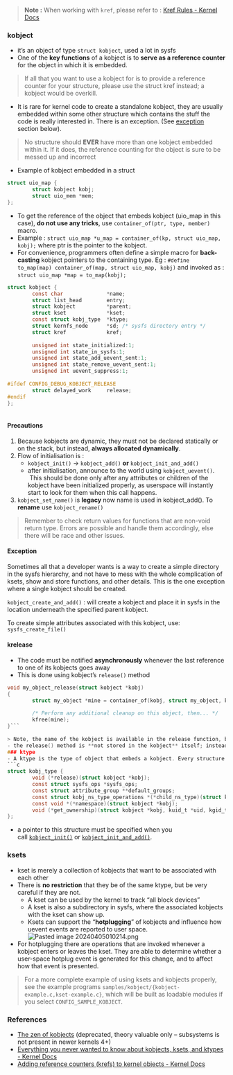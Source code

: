 > **Note :** When working with `kref`, please refer to : [Kref Rules - Kernel Docs](https://docs.kernel.org/core-api/kref.html#kref-rules)  
### kobject  
- it’s an object of type `struct kobject`, used a lot in sysfs  
- One of the **key functions** of a kobject is to **serve as a reference counter** for the object in which it is embedded.  
> If all that you want to use a kobject for is to provide a reference counter for your structure, please use the struct kref instead; a kobject would be overkill.  
- It is rare for kernel code to create a standalone kobject, they are usually embedded within some other structure which contains the stuff the code is really interested in. There is an exception. (See [exception](family.md#Exception) section below).  
> No structure should **EVER** have more than one kobject embedded within it. If it does, the reference counting for the object is sure to be messed up and incorrect  
  
- Example of kobject embedded in a struct  
```c  
struct uio_map {  
        struct kobject kobj;  
        struct uio_mem *mem;  
};  
```  
  
- To get the reference of the object that embeds kobject (uio_map in this case), **do not use any tricks**, use `container_of(ptr, type, member)` macro.   
- Example : `struct uio_map *u_map = container_of(kp, struct uio_map, kobj);` where ptr is the pointer to the kobject.   
- For convenience, programmers often define a simple macro for **back-casting** kobject pointers to the containing type. Eg : `#define to_map(map) container_of(map, struct uio_map, kobj)` and invoked as : `struct uio_map *map = to_map(kobj);`  
  
```c  
struct kobject {  
        const char              *name;  
        struct list_head        entry;  
        struct kobject          *parent;  
        struct kset             *kset;  
        const struct kobj_type  *ktype;  
        struct kernfs_node      *sd; /* sysfs directory entry */  
        struct kref             kref;  
  
        unsigned int state_initialized:1;  
        unsigned int state_in_sysfs:1;  
        unsigned int state_add_uevent_sent:1;  
        unsigned int state_remove_uevent_sent:1;  
        unsigned int uevent_suppress:1;  
  
#ifdef CONFIG_DEBUG_KOBJECT_RELEASE  
        struct delayed_work     release;  
#endif  
};  
  
```  
#### Precautions  
1. Because kobjects are dynamic, they must not be declared statically or on the stack, but instead, **always allocated dynamically**.  
2. Flow of initialisation is :    
	- `kobject_init()` → `kobject_add()`   **or** `kobject_init_and_add()`  
	- after initialisation, announce to the world using `kobject_uevent()`.  This should be done only after any attributes or children of the kobject have been initialized properly, as userspace will instantly start to look for them when this call happens.  
3. `kobject_set_name()` is **legacy** now name is used in kobject_add(). To **rename** use `kobject_rename()`  
> Remember to check return values for functions that are non-void return type. Errors are possible and handle them accordingly, else there will be race and other issues.  
#### Exception  
Sometimes all that a developer wants is a way to create a simple directory in the sysfs hierarchy, and not have to mess with the whole complication of ksets, show and store functions, and other details. This is the one exception where a single kobject should be created.  
  
`kobject_create_and_add()` : will create a kobject and place it in sysfs in the location underneath the specified parent kobject.  
  
To create simple attributes associated with this kobject, use: `sysfs_create_file()`  
  
#### krelease  
- The code must be notified **asynchronously** whenever the last reference to one of its kobjects goes away  
- This is done using kobject’s `release()` method  
```c  
void my_object_release(struct kobject *kobj)  
{  
        struct my_object *mine = container_of(kobj, struct my_object, kobj);  
  
        /* Perform any additional cleanup on this object, then... */  
        kfree(mine);  
}```  
  
> Note, the name of the kobject is available in the release function, but it must NOT be changed within this callback. Otherwise there will be a memory leak in the kobject core  
- the release() method is **not stored in the kobject** itself; instead, it is associated with the `ktype`  
### ktype  
- A ktype is the type of object that embeds a kobject. Every structure that embeds a kobject needs a corresponding ktype.  
```c  
struct kobj_type {  
        void (*release)(struct kobject *kobj);  
        const struct sysfs_ops *sysfs_ops;  
        const struct attribute_group **default_groups;  
        const struct kobj_ns_type_operations *(*child_ns_type)(struct kobject *kobj);  
        const void *(*namespace)(struct kobject *kobj);  
        void (*get_ownership)(struct kobject *kobj, kuid_t *uid, kgid_t *gid);  
};  
```  
- a pointer to this structure must be specified when you call [`kobject_init()`](https://docs.kernel.org/driver-api/basics.html#c.kobject_init "kobject_init") or [`kobject_init_and_add()`](https://docs.kernel.org/driver-api/basics.html#c.kobject_init_and_add "kobject_init_and_add").  
### ksets  
- kset is merely a collection of kobjects that want to be associated with each other  
- There is **no restriction** that they be of the same ktype, but be very careful if they are not.  
	- A kset can be used by the kernel to track “all block devices”   
	- A kset is also a subdirectory in sysfs, where the associated kobjects with the kset can show up.   
	- Ksets can support the “**hotplugging**” of kobjects and influence how uevent events are reported to user space. 	  
![Pasted image 20240405010214.png](../../../Pasted%20image%2020240405010214.png/%20Notes/Core%20API/Assets/Pasted%20image%2020240405010214.png)  
- For hotplugging there are operations that are invoked whenever a kobject enters or leaves the kset. They are able to determine whether a user-space hotplug event is generated for this change, and to affect how that event is presented.  
  
> For a more complete example of using ksets and kobjects properly, see the example programs `samples/kobject/{kobject-example.c,kset-example.c}`, which will be built as loadable modules if you select `CONFIG_SAMPLE_KOBJECT`.  
  
  
### References  
- [The zen of kobjects](https://lwn.net/Articles/51437/) (deprecated, theory valuable only – subsystems is not present in newer kernels 4+)  
- [Everything you never wanted to know about kobjects, ksets, and ktypes - Kernel Docs](https://docs.kernel.org/core-api/kobject.html)  
- [Adding reference counters (krefs) to kernel objects - Kernel Docs](https://docs.kernel.org/core-api/kref.html)  
